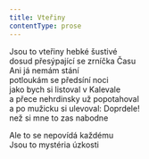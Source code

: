```yaml
---
title: Vteřiny
contentType: prose
---
```


<section>

Jsou to vteřiny hebké šustivé  
dosud přesýpající se zrníčka Času  
Ani já nemám stání  
potloukám se předsíní noci  
jako bych si listoval v Kalevale  
a přece nehrdinsky už popotahoval  
a po mužicku si ulevoval: Doprdele!  
než si mne to zas nabodne

Ale to se nepovídá každému  
Jsou to mystéria úzkosti

</section>
